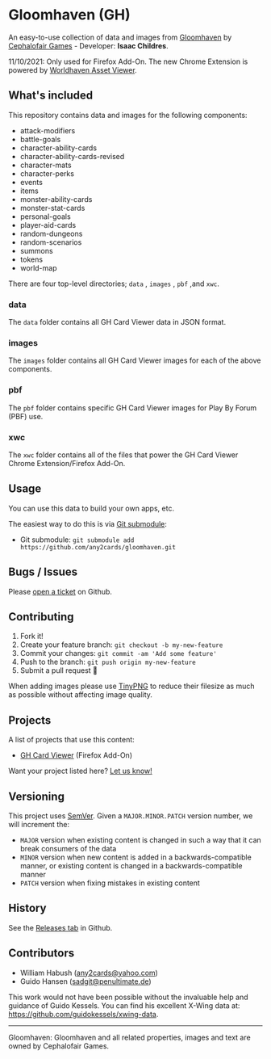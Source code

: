 # Gloomhaven (GH)

An easy-to-use collection of data and images from [Gloomhaven](http://www.cephalofair.com/gloomhaven) by [Cephalofair Games](http://www.cephalofair.com/) - Developer: **Isaac Childres**.

11/10/2021: Only used for Firefox Add-On. The new Chrome Extension is powered by [Worldhaven Asset Viewer](https://github.com/any2cards/worldhaven).

## What's included

This repository contains data and images for the following components:

- attack-modifiers
- battle-goals
- character-ability-cards
- character-ability-cards-revised
- character-mats
- character-perks
- events
- items
- monster-ability-cards
- monster-stat-cards
- personal-goals
- player-aid-cards
- random-dungeons
- random-scenarios
- summons
- tokens
- world-map

There are four top-level directories; `data` , `images` , `pbf` ,and `xwc`.

### data

The `data` folder contains all GH Card Viewer data in JSON format.

### images

The `images` folder contains all GH Card Viewer images for each of the above components.

### pbf

The `pbf` folder contains specific GH Card Viewer images for Play By Forum (PBF) use.

### xwc

The `xwc` folder contains all of the files that power the GH Card Viewer Chrome Extension/Firefox Add-On.

## Usage

You can use this data to build your own apps, etc.

The easiest way to do this is via [Git submodule](https://git-scm.com/book/en/v2/Git-Tools-Submodules#Starting-with-Submodules):

* Git submodule: `git submodule add https://github.com/any2cards/gloomhaven.git`

## Bugs / Issues

Please [open a ticket](https://github.com/any2cards/gloomhaven/issues/new) on Github.

## Contributing

1. Fork it!
2. Create your feature branch: `git checkout -b my-new-feature`
3. Commit your changes: `git commit -am 'Add some feature'`
4. Push to the branch: `git push origin my-new-feature`
5. Submit a pull request :tada:

When adding images please use [TinyPNG](https://tinypng.com/) to reduce their filesize as much as possible without affecting image quality.

## Projects

A list of projects that use this content:

- [GH Card Viewer](https://addons.mozilla.org/en-US/firefox/addon/gloomhaven-card-viewer/) (Firefox Add-On)

Want your project listed here? [Let us know!](https://github.com/any2cards/gloomhaven/issues/new?title=Add%20Project)

## Versioning

This project uses [SemVer](http://semver.org/). Given a `MAJOR.MINOR.PATCH` version number, we will increment the:
- `MAJOR` version when existing content is changed in such a way that it can break consumers of the data
- `MINOR` version when new content is added in a backwards-compatible manner, or existing content is changed in a backwards-compatible manner
- `PATCH` version when fixing mistakes in existing content

## History

See the [Releases tab](https://github.com/any2cards/gloomhaven/releases) in Github.

## Contributors

- William Habush (any2cards@yahoo.com)
- Guido Hansen (sadgit@penultimate.de)

This work would not have been possible without the invaluable help and guidance of Guido Kessels. You can find his excellent X-Wing data at: https://github.com/guidokessels/xwing-data.

---

Gloomhaven: Gloomhaven and all related properties, images and text are owned by Cephalofair Games.

